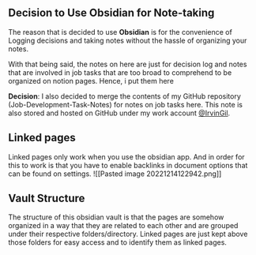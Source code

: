 ## Decision to Use Obsidian for Note-taking

The reason that is decided to use **Obsidian** is for the convenience of Logging decisions and taking notes without the hassle of organizing your notes.

With that being said, the notes on here are just for decision log and notes that are involved in job tasks that are too broad to comprehend to be organized on notion pages. Hence, i put them here

**Decision**: I also decided to merge the contents of my GitHub repository (Job-Development-Task-Notes) for notes on job tasks here. This note is also stored and hosted on GitHub under my work account [@IrvinGil](https://github.com/IrvinGil).

## Linked pages

Linked pages only work when you use the obsidian app. And in order for this to work is that you have to enable backlinks in document options that can be found on settings.
![[Pasted image 20221214122942.png]]


## Vault Structure

The structure of this obsidian vault is that the pages are somehow organized in a way that they are related to each other and are grouped under their respective folders/directory. Linked pages are just kept above those folders for easy access and to identify them as linked pages.